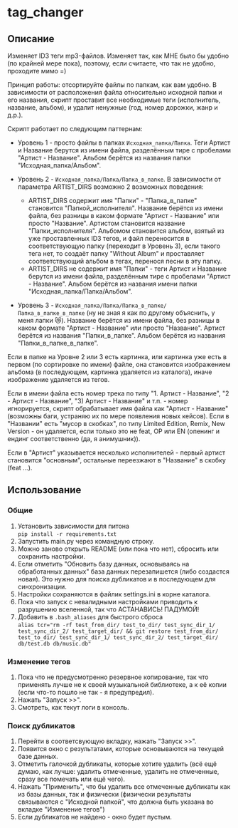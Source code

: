 # tag_changer

## Описание

Изменяет ID3 теги mp3-файлов. Изменяет так, как МНЕ было бы удобно (по крайней мере пока), поэтому, если
считаете, что так не удобно, проходите мимо =)

Принцип работы: отсортируйте файлы по папкам, как вам удобно. В зависимости от расположения файла относительно исходной 
папки и его названия, скрипт проставит все необходимые теги (исполнитель, название, альбом), и удалит ненужные (год,
номер дорожки, жанр и д.р.).

Скрипт работает по следующим паттернам:

- Уровень 1 - просто файлы в папках `Исходная_папка/Папка`. Теги Артист и Название берутся из имени файла, разделённым 
тире с пробелами "Артист - Название". Альбом берётся из названия папки "Исходная_папка/Альбом".

- Уровень 2 - `Исходная_папка/Папка/Папка_в_папке`. В зависимости от параметра ARTIST_DIRS возможно 2 возможных поведения:
  - ARTIST_DIRS содержит имя "Папки" - "Папка_в_папке" становится "Папкой_исполнителя". Название берётся из имени файла,
  без разницы в каком формате "Артист - Название" или просто "Название". Артистом становится название
  "Папки_исполнителя". Альбомом становится альбом, взятый из уже проставленных ID3 тегов, и файл переносится в
  соответствующую папку (переходит в Уровень 3), если такого тега нет, то создаёт папку "Without Album" и проставляет 
  соответствующий альбом в тегах, перенося песни в эту папку.
  - ARTIST_DIRS не содержит имя "Папки" - теги Артист и Название берутся из имени файла, разделённым тире с пробелами 
  "Артист - Название". Альбом берётся из названия имени папки "Исходная_папка/Папка/Альбом".

- Уровень 3 - `Исходная_папка/Папка/Папка_в_папке/Папка_в_папке_в_папке` (ну не зная я как по другому объяснить, у меня
лапки :crying_cat_face:). Название берётся из имени файла, без разницы в каком формате "Артист - Название" или просто
"Название". Артист берётся из названия "Папки_в_папке". Альбом берётся из названия "Папки_в_папке_в_папке".

Если в папке на Уровне 2 или 3 есть картинка, или картинка уже есть в первом (по сортировке по имени) файле, она
становится изображением альбома (в последующем, картинка удаляется из каталога), иначе изображение удаляется из тегов.

Если в имени файла есть номер трека по типу "1. Артист - Название", "2 - Артист - Название", "3) Артист - Название" и
т.п. - номер игнорируется, скрипт обрабатывает имя файла как "Артист - Название" (возможны баги, устраняю их по мере
появления новых кейсов). Если в "Названии" есть "мусор в скобках", по типу Limited Edition, Remix, New Version - он
удаляется, если только это не feat, OP или EN (опенинг и ендинг соответственно (да, я анимушник)).

Если в "Артист" указывается несколько исполнителей - первый артист становится "основным", остальные переезжают в 
"Название" в скобку (feat ...).

## Использование

### Общие
1) Установить зависимости для питона\
`pip install -r requirements.txt`
2) Запустить main.py через командную строку.
3) Можно заново открыть README (или пока что нет), сбросить или сохранить настройки.
4) Если отметить "Обновить базу данных, основываясь на обработанных данных" база данных перезапишется (либо 
создастся новая). Это нужно для поиска дубликатов и в последующем для синхронизации.
5) Настройки сохраняются в файлик settings.ini в корне каталога.
6) Пока что запуск с невалидными настройками приводить к разрушению вселенной, так что АСТАНАВИСЬ! ПАДУМОЙ!
7) Добавить в `.bash_aliases` для быстрого сброса\
`alias tcr="rm -rf test_from_dir/ test_to_dir/ test_sync_dir_1/ test_sync_dir_2/ test_target_dir/ && git restore test_from_dir/ test_to_dir/ test_sync_dir_1/ test_sync_dir_2/ test_target_dir/ db/test.db db/music.db"`

### Изменение тегов
1) Пока что не предусмотренно резервное копирование, так что применять лучше не к своей музыкальной библиотеке, а к её 
копии (если что-то пошло не так - я предупредил).
2) Нажать "Запуск >>".
3) Смотреть, как текут логи в консоль.

### Поиск дубликатов
1) Перейти в соответсвующую вкладку, нажать "Запуск >>".
2) Появится окно с результатами, которые основываются на текущей базе данных.
3) Отметить галочкой дубликаты, которые хотите удалить (всё ещё думаю, как лучше: удалить отмеченные, удалить
не отмеченные, сразу все помечать или ещё чего).
4) Нажать "Применить", что бы удалить все отмеченные дубликаты как из базы данных, так и физически (физически результаты
связываются с "Исходной папкой", что должна быть указана во вкладке "Изменение тегов")
5) Если дубликатов не найдено - окно будет пустым.
